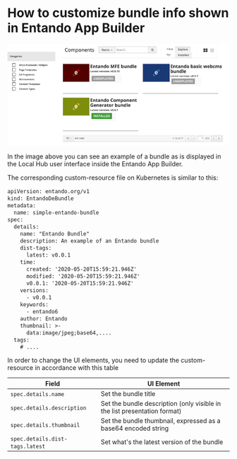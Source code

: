 # How to customize bundle info shown in Entando App Builder

![Local Hub user interface in Entando App Builder](./img/local-hub-page.png)

In the image above you can see an example of a bundle as is displayed in the Local Hub user interface inside the Entando App Builder.

The corresponding custom-resource file on Kubernetes is similar to this:

```
apiVersion: entando.org/v1
kind: EntandoDeBundle
metadata:
  name: simple-entando-bundle
spec:
  details:
    name: "Entando Bundle"
    description: An example of an Entando bundle
    dist-tags:
      latest: v0.0.1
    time:
      created: '2020-05-20T15:59:21.946Z'
      modified: '2020-05-20T15:59:21.946Z'
      v0.0.1: '2020-05-20T15:59:21.946Z'
    versions:
      - v0.0.1
    keywords:
      - entando6
    author: Entando
    thumbnail: >-
      data:image/jpeg;base64,....
  tags:
    # ....
```

In order to change the UI elements, you need to update the custom-resource in accordance with this table

| Field                           | UI Element                                                                | 
|---------------------------------|---------------------------------------------------------------------------|
| `spec.details.name`             | Set the bundle title                                                      |
| `spec.details.description`      | Set the bundle description (only visible in the list presentation format) |
| `spec.details.thumbnail`        | Set the bundle thumbnail, expressed as a base64 encoded string            |
| `spec.details.dist-tags.latest` | Set what's the latest version of the bundle                               |